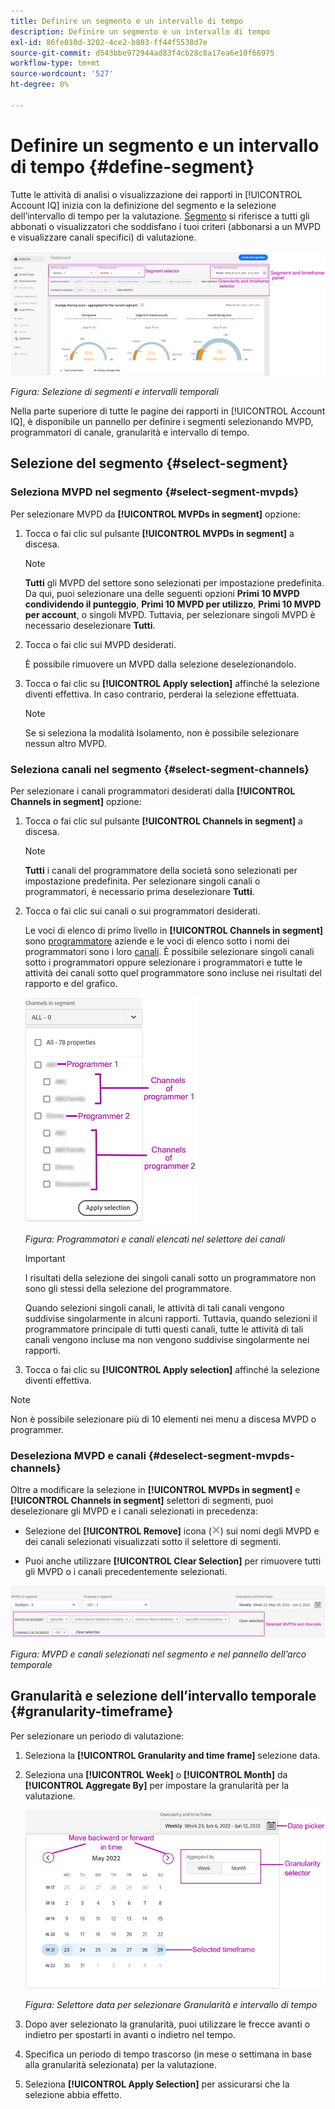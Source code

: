 ```yaml
---
title: Definire un segmento e un intervallo di tempo
description: Definire un segmento e un intervallo di tempo
exl-id: 86fe010d-3202-4ce2-b803-ff44f5538d7e
source-git-commit: d543bbe972944ad83f4cb28c8a17ea6e10f66975
workflow-type: tm+mt
source-wordcount: '527'
ht-degree: 0%

---
```


# Definire un segmento e un intervallo di tempo {#define-segment}

Tutte le attività di analisi o visualizzazione dei rapporti in [!UICONTROL Account IQ] inizia con la definizione del segmento e la selezione dell’intervallo di tempo per la valutazione. [Segmento](/help/accountiq/product-concepts.md#segmet-def) si riferisce a tutti gli abbonati o visualizzatori che soddisfano i tuoi criteri (abbonarsi a un MVPD e visualizzare canali specifici) di valutazione.

![](assets/segment-panel.png)

*Figura: Selezione di segmenti e intervalli temporali*

Nella parte superiore di tutte le pagine dei rapporti in [!UICONTROL Account IQ], è disponibile un pannello per definire i segmenti selezionando MVPD, programmatori di canale, granularità e intervallo di tempo.

## Selezione del segmento {#select-segment}

### Seleziona MVPD nel segmento {#select-segment-mvpds}

Per selezionare MVPD da **[!UICONTROL MVPDs in segment]** opzione:

1. Tocca o fai clic sul pulsante **[!UICONTROL MVPDs in segment]** a discesa.

   >[!NOTE]
   >
   >**Tutti** gli MVPD del settore sono selezionati per impostazione predefinita. Da qui, puoi selezionare una delle seguenti opzioni **Primi 10 MVPD condividendo il punteggio**, **Primi 10 MVPD per utilizzo**, **Primi 10 MVPD per account**, o singoli MVPD. Tuttavia, per selezionare singoli MVPD è necessario deselezionare **Tutti**.

1. Tocca o fai clic sui MVPD desiderati.

   È possibile rimuovere un MVPD dalla selezione deselezionandolo.

1. Tocca o fai clic su **[!UICONTROL Apply selection]** affinché la selezione diventi effettiva. In caso contrario, perderai la selezione effettuata.

   >[!NOTE]
   >
   >Se si seleziona la modalità Isolamento, non è possibile selezionare nessun altro MVPD.

### Seleziona canali nel segmento {#select-segment-channels}

Per selezionare i canali programmatori desiderati dalla **[!UICONTROL Channels in segment]** opzione:

1. Tocca o fai clic sul pulsante **[!UICONTROL Channels in segment]** a discesa.

   >[!NOTE]
   >
   >**Tutti** i canali del programmatore della società sono selezionati per impostazione predefinita. Per selezionare singoli canali o programmatori, è necessario prima deselezionare **Tutti**.

1. Tocca o fai clic sui canali o sui programmatori desiderati.

   Le voci di elenco di primo livello in **[!UICONTROL Channels in segment]** sono [programmatore](/help/accountiq/product-concepts.md#programmer-def) aziende e le voci di elenco sotto i nomi dei programmatori sono i loro [canali](/help/accountiq/product-concepts.md#channel-def). È possibile selezionare singoli canali sotto i programmatori oppure selezionare i programmatori e tutte le attività dei canali sotto quel programmatore sono incluse nei risultati del rapporto e del grafico.

   ![](assets/programmer-channels.png)


   *Figura: Programmatori e canali elencati nel selettore dei canali*

   >[!IMPORTANT]
   >
   >I risultati della selezione dei singoli canali sotto un programmatore non sono gli stessi della selezione del programmatore.
   >
   >
   >Quando selezioni singoli canali, le attività di tali canali vengono suddivise singolarmente in alcuni rapporti. Tuttavia, quando selezioni il programmatore principale di tutti questi canali, tutte le attività di tali canali vengono incluse ma non vengono suddivise singolarmente nei rapporti.

1. Tocca o fai clic su **[!UICONTROL Apply selection]** affinché la selezione diventi effettiva.

>[!NOTE]
>
>Non è possibile selezionare più di 10 elementi nei menu a discesa MVPD o programmer.

### Deseleziona MVPD e canali {#deselect-segment-mvpds-channels}

Oltre a modificare la selezione in **[!UICONTROL MVPDs in segment]** e **[!UICONTROL Channels in segment]** selettori di segmenti, puoi deselezionare gli MVPD e i canali selezionati in precedenza:

* Selezione del **[!UICONTROL Remove]** icona (![icona rimuovi](assets/remove-icon.png)) sui nomi degli MVPD e dei canali selezionati visualizzati sotto il selettore di segmenti.

* Puoi anche utilizzare **[!UICONTROL Clear Selection]** per rimuovere tutti gli MVPD o i canali precedentemente selezionati.

![](assets/segment-panel-selection.png)

*Figura: MVPD e canali selezionati nel segmento e nel pannello dell’arco temporale*

## Granularità e selezione dell’intervallo temporale {#granularity-timeframe}

Per selezionare un periodo di valutazione:

1. Seleziona la **[!UICONTROL Granularity and time frame]** selezione data.

1. Seleziona una **[!UICONTROL Week]** o **[!UICONTROL Month]** da **[!UICONTROL Aggregate By]** per impostare la granularità per la valutazione.

   ![](assets/granularity-timeframe-weekwise.png)


   *Figura: Selettore data per selezionare Granularità e intervallo di tempo*

1. Dopo aver selezionato la granularità, puoi utilizzare le frecce avanti o indietro per spostarti in avanti o indietro nel tempo.

1. Specifica un periodo di tempo trascorso (in mese o settimana in base alla granularità selezionata) per la valutazione.

1. Seleziona **[!UICONTROL Apply Selection]** per assicurarsi che la selezione abbia effetto.
